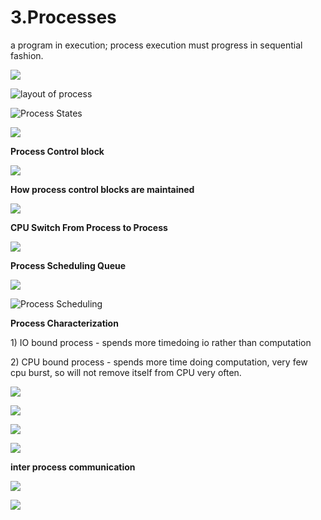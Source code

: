 # 3.Processes

a program in execution; process execution must progress in sequential fashion.

![](../.gitbook/assets/image%20%2816%29.png)

![layout of process](../.gitbook/assets/image%20%2832%29.png)



![Process States](../.gitbook/assets/image%20%2824%29.png)

![](../.gitbook/assets/image%20%2839%29.png)



**Process Control block** 

![](../.gitbook/assets/image%20%2822%29.png)



**How process control blocks are maintained** 

![](../.gitbook/assets/image.png)

**CPU Switch From Process to Process**

![](../.gitbook/assets/image%20%2828%29.png)

**Process Scheduling Queue**

![](../.gitbook/assets/image%20%2813%29.png)

![Process Scheduling](../.gitbook/assets/image%20%2825%29.png)

**Process Characterization** 

1\) IO bound process - spends more timedoing io rather than computation 

2\) CPU bound process - spends more time doing computation, very few cpu burst, so will not remove itself from CPU very often.



![](../.gitbook/assets/image%20%2818%29.png)

![](../.gitbook/assets/image%20%2827%29.png)



![](../.gitbook/assets/image%20%2812%29.png)

![](../.gitbook/assets/image%20%2834%29.png)

**inter process communication** 

![](../.gitbook/assets/image%20%2829%29.png)

![](../.gitbook/assets/image%20%2820%29.png)









